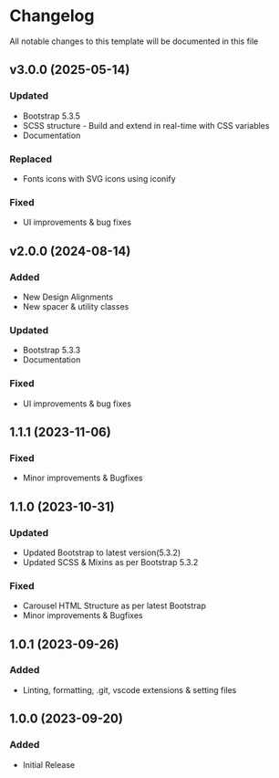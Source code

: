# Changelog

All notable changes to this template will be documented in this file

## v3.0.0 (2025-05-14)

### Updated

- Bootstrap 5.3.5
- SCSS structure - Build and extend in real-time with CSS variables
- Documentation

### Replaced

- Fonts icons with SVG icons using iconify

### Fixed

- UI improvements & bug fixes

## v2.0.0 (2024-08-14)

### Added

- New Design Alignments
- New spacer & utility classes

### Updated

- Bootstrap 5.3.3
- Documentation

### Fixed

- UI improvements & bug fixes

## 1.1.1 (2023-11-06)

### Fixed

- Minor improvements & Bugfixes

## 1.1.0 (2023-10-31)

### Updated

- Updated Bootstrap to latest version(5.3.2)
- Updated SCSS & Mixins as per Bootstrap 5.3.2

### Fixed

- Carousel HTML Structure as per latest Bootstrap
- Minor improvements & Bugfixes

## 1.0.1 (2023-09-26)

### Added

- Linting, formatting, .git, vscode extensions & setting files

## 1.0.0 (2023-09-20)

### Added

- Initial Release

